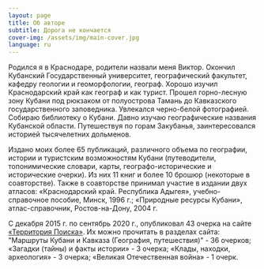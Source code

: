 ```yaml
---
layout: page
title: Об авторе
subtitle: Дорога не кончается
cover-img: /assets/img/main-cover.jpg
language: ru
---
```

Родился я в Краснодаре, родители назвали меня Виктор. Окончил Кубанский Государственный университет, географический факультет, кафедру геологии и геоморфологии, географ. Хорошо изучил Краснодарский край как географ и как турист. Прошел горно-лесную зону Кубани под рюкзаком от полуострова Тамань до Кавказского государственного заповедника. Увлекался черно-белой фотографией. Собираю библиотеку о Кубани. Давно изучаю географические названия Кубанской области. Путешествуя по горам Закубанья, заинтересовался историей тысячелетних дольменов.

Издано моих более 65 публикаций, различного объема по географии, истории и туристским возможностям Кубани (путеводители, топонимические словари, карты, географо-исторические и исторические очерки). Из них 11 книг и более 10 брошюр (некоторые в соавторстве). Также в соавторстве принимал участие в издании двух атласов: «Краснодарский край. Республика Адыгея», учебно-справочное пособие, Минск, 1996 г.; «Природные ресурсы Кубани», атлас-справочник, Ростов-на-Дону, 2004 г.

С декабря 2015 г. по сентябрь 2020 г., опубликовал 43 очерка на сайте [«Территория Поиска»](http://iskatelklada.tuapse.ru). Их можно прочитать в разделах сайта: "Маршруты Кубани и Кавказа (География, путешествия)" - 36 очерков; «Загадки (тайны) и факты истории» - 3 очерка; «Клады, находки, археология» - 3 очерка; «Великая Отечественная война» - 1 очерк.
